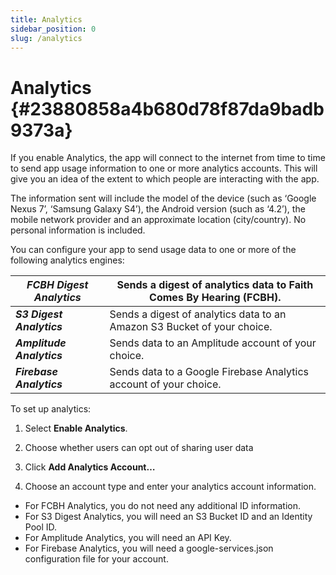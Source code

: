 ```yaml
---
title: Analytics
sidebar_position: 0
slug: /analytics
---
```




# Analytics {#23880858a4b680d78f87da9badb9373a}


If you enable Analytics, the app will connect to the internet from time to time to send app usage information to one or more analytics accounts. This will give you an idea of the extent to which people are interacting with the app.


The information sent will include the model of the device (such as ‘Google Nexus 7’, ‘Samsung Galaxy S4’), the Android version (such as ‘4.2’), the mobile network provider and an approximate location (city/country). No personal information is included.


You can configure your app to send usage data to one or more of the following analytics engines:


| _**FCBH Digest Analytics**_ | Sends a digest of analytics data to Faith Comes By Hearing (FCBH).      |
| --------------------------- | ----------------------------------------------------------------------- |
| _**S3 Digest Analytics**_   | Sends a digest of analytics data to an Amazon S3 Bucket of your choice. |
| _**Amplitude Analytics**_   | Sends data to an Amplitude account of your choice.                      |
| _**Firebase Analytics**_    | Sends data to a Google Firebase Analytics account of your choice.       |


To set up analytics:


1. Select **Enable Analytics**.


2. Choose whether users can opt out of sharing user data


3. Click **Add Analytics Account…**


4. Choose an account type and enter your analytics account information.

- For FCBH Analytics, you do not need any additional ID information.
- For S3 Digest Analytics, you will need an S3 Bucket ID and an Identity Pool ID.
- For Amplitude Analytics, you will need an API Key.
- For Firebase Analytics, you will need a google-services.json configuration file for your account.
